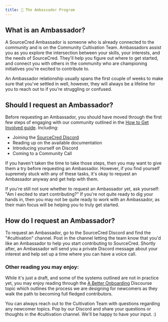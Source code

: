 ```yaml
---
title: 🤝 The Ambassador Program
---
```


## What is an Ambassador?

A SourceCred Ambassador is someone who is already connected to the community and is on the Community Cultivation Team. Ambassadors assist you as you explore the intersection between your skills, your interests, and the needs of SourceCred. They'll help you figure out where to get started, and connect you with others in the community who are championing initiatives you're excited to contribute to.

An Ambassador relationship usually spans the first couple of weeks to make sure that you've settled in well, however, they will always be a lifeline for you to reach out to if you're struggling or confused.

## Should I request an Ambassador?

Before requesting an Ambassador, you should have moved through the first few steps of engaging with our community outlined in the [How to Get Involved guide](/docs/get-involved). Including:

- Joining the [SourceCred Discord](https://sourcecred.io/discord)
- Reading up on the available documentation
- Introducing yourself on Discord
- Coming to a Community Call

If you haven't taken the time to take those steps, then you may want to give them a try before requesting an Ambassador. However, if you find yourself supremely stuck with any of these tasks, it's okay to request an Ambassador anyway and get help with them.

If you're still not sure whether to request an Ambassador yet, ask yourself: "Am I excited to start contributing?" If you're not quite ready to dig your hands in, then you may not be quite ready to work with an Ambassador, as their main focus will be helping you to truly get started.

## How do I request an Ambassador?

To request an Ambassador, go to the SourceCred Discord and find the "#cultivation" channel. Post in the channel letting the team know that you'd like an Ambassador to help you start contributing to SourceCred. Shortly after, an Ambassador will send you a private Discord message about your interest and help set up a time where you can have a voice call.

### Other reading you may enjoy:

While it's just a draft, and some of the systems outlined are not in practice yet, you may enjoy reading through the [A Better Onboarding](https://discourse.sourcecred.io/t/a-better-onboarding/767) Discourse topic which outlines the process we are designing for newcomers as they walk the path to becoming full fledged contributors.

You can always reach out to the Cultivation Team with questions regarding any newcomer topics. Pop by our Discord and share your questions or thoughts in the #cultivation channel. We'll be happy to have your input. :)

